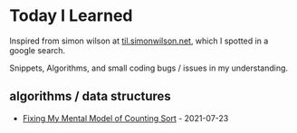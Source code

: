 # Today I Learned

Inspired from simon wilson at [til.simonwilson.net](https://til.simonwillison.net/), which I spotted in a google search.

Snippets, Algorithms, and small coding bugs / issues in my understanding.

## algorithms / data structures
- [Fixing My Mental Model of Counting Sort](algorithms/count-sort-implementation.md) - 2021-07-23